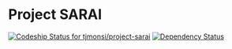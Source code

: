 # Project SARAI
[![Codeship Status for tjmonsi/project-sarai](https://codeship.com/projects/8b6cf170-a299-0133-4dd9-02fd9eecde37/status?branch=develop)](https://codeship.com/projects/128958)
[![Dependency Status](https://gemnasium.com/tjmonsi/project-sarai.svg)](https://gemnasium.com/tjmonsi/project-sarai)
